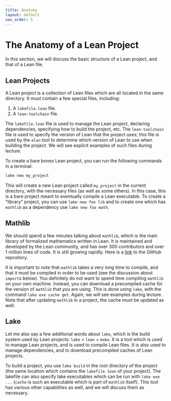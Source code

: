 ```yaml
---
title: Anatomy
layout: default
nav_order: 5
---
```


# The Anatomy of a Lean Project

In this section, we will discuss the basic structure of a Lean project, and that of a Lean file.

## Lean Projects

A Lean project is a collection of Lean files which are all located in the same directory.
It must contain a few special files, including:

1. A `lakefile.lean` file.
2. A `lean-toolchain` file.

The `lakefile.lean` file is used to manage the Lean project, declaring dependencies, specifying how to build the project, etc.
The `lean-toolchain` file is used to specify the version of Lean that the project uses; this file is used by the `elan` tool to determine which version of Lean to use when building the project.
We will see explicit examples of such files during lecture.

To create a bare bones Lean project, you can run the following commands in a terminal:

```bash
lake new my_project
```

This will create a new Lean project called `my_project` in the current directory, with the necessary files (as well as some others).
In this case, this is a bare project meant to eventually compile a Lean executable.
To create a "library" project, you can use `lake new foo lib` and to create one which has `mathlib` as a dependency use `lake new foo math`.

## Mathlib

We should spend a few minutes talking about `mathlib`, which is the main library of formalized mathematics written in Lean.
It is maintained and developed by the Lean community, and has over 300 contributors and over 1 million lines of code.
It is still growing rapidly.
Here is a [link](https://github.com/leanprover-community/mathlib4) to the GitHub repository.

It is important to note that `mathlib` takes a very long time to compile, and that it must be compiled in order to be used (see the discussion about `import`s below). 
You definitely do not want to spend time compiling `mathlib` on your own machine.
Instead, you can download a precompiled cache for the version of `mathlib` that you are using.
This is done using `lake`, with the command `lake exe cache get`.
Again, we will see examples during lecture.
Note that after updating `mathlib` in a project, the cache must be updated as well.

## Lake

Let me also say a few additional words about `lake`, which is the build system used by Lean projects: `lake` = `lean` + `make`.
It is a tool which is used to manage Lean projects, and is used to compile Lean files.
It is also used to manage dependencies, and to download precompiled caches of Lean projects.

To build a project, you use `lake build` in the root directory of the project (the same location which contains the `lakefile.lean` of your project).
The lakefile can also specify lake executables which can be run with `lake exe ...` (`cache` is such an executable which is part of `mathlib` itself).
This tool has various other capabilities as well, and we will discuss them as necessary.


